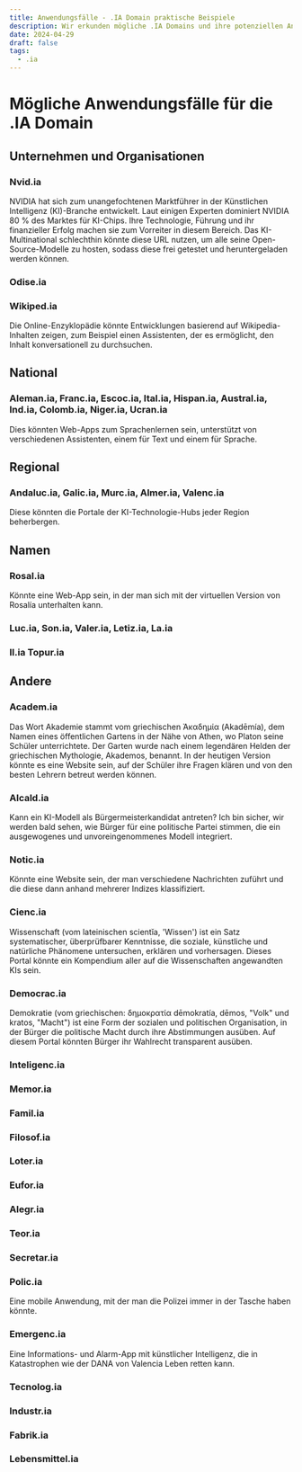```yaml
---
title: Anwendungsfälle - .IA Domain praktische Beispiele
description: Wir erkunden mögliche .IA Domains und ihre potenziellen Anwendungen.
date: 2024-04-29
draft: false
tags:
  - .ia
---
```


# Mögliche Anwendungsfälle für die .IA Domain

## Unternehmen und Organisationen

### Nvid.ia

NVIDIA hat sich zum unangefochtenen Marktführer in der Künstlichen Intelligenz (KI)-Branche entwickelt. Laut einigen Experten dominiert NVIDIA 80 % des Marktes für KI-Chips. Ihre Technologie, Führung und ihr finanzieller Erfolg machen sie zum Vorreiter in diesem Bereich. Das KI-Multinational schlechthin könnte diese URL nutzen, um alle seine Open-Source-Modelle zu hosten, sodass diese frei getestet und heruntergeladen werden können.

### Odise.ia

### Wikiped.ia

Die Online-Enzyklopädie könnte Entwicklungen basierend auf Wikipedia-Inhalten zeigen, zum Beispiel einen Assistenten, der es ermöglicht, den Inhalt konversationell zu durchsuchen.

## National

### Aleman.ia, Franc.ia, Escoc.ia, Ital.ia, Hispan.ia, Austral.ia, Ind.ia, Colomb.ia, Niger.ia, Ucran.ia

Dies könnten Web-Apps zum Sprachenlernen sein, unterstützt von verschiedenen Assistenten, einem für Text und einem für Sprache.

## Regional

### Andaluc.ia, Galic.ia, Murc.ia, Almer.ia, Valenc.ia

Diese könnten die Portale der KI-Technologie-Hubs jeder Region beherbergen.

## Namen

### Rosal.ia

Könnte eine Web-App sein, in der man sich mit der virtuellen Version von Rosalía unterhalten kann.

### Luc.ia, Son.ia, Valer.ia, Letiz.ia, La.ia

### Il.ia Topur.ia

## Andere

### Academ.ia

Das Wort Akademie stammt vom griechischen Ἀκαδημία (Akadēmía), dem Namen eines öffentlichen Gartens in der Nähe von Athen, wo Platon seine Schüler unterrichtete. Der Garten wurde nach einem legendären Helden der griechischen Mythologie, Akademos, benannt. In der heutigen Version könnte es eine Website sein, auf der Schüler ihre Fragen klären und von den besten Lehrern betreut werden können.

### Alcald.ia

Kann ein KI-Modell als Bürgermeisterkandidat antreten? Ich bin sicher, wir werden bald sehen, wie Bürger für eine politische Partei stimmen, die ein ausgewogenes und unvoreingenommenes Modell integriert.

### Notic.ia

Könnte eine Website sein, der man verschiedene Nachrichten zuführt und die diese dann anhand mehrerer Indizes klassifiziert.

### Cienc.ia

Wissenschaft (vom lateinischen scientĭa, 'Wissen') ist ein Satz systematischer, überprüfbarer Kenntnisse, die soziale, künstliche und natürliche Phänomene untersuchen, erklären und vorhersagen. Dieses Portal könnte ein Kompendium aller auf die Wissenschaften angewandten KIs sein.

### Democrac.ia

Demokratie (vom griechischen: δημοκρατία dēmokratía, dēmos, "Volk" und kratos, "Macht") ist eine Form der sozialen und politischen Organisation, in der Bürger die politische Macht durch ihre Abstimmungen ausüben. Auf diesem Portal könnten Bürger ihr Wahlrecht transparent ausüben.

### Inteligenc.ia

### Memor.ia

### Famil.ia

### Filosof.ia

### Loter.ia

### Eufor.ia

### Alegr.ia

### Teor.ia

### Secretar.ia

### Polic.ia

Eine mobile Anwendung, mit der man die Polizei immer in der Tasche haben könnte.

### Emergenc.ia

Eine Informations- und Alarm-App mit künstlicher Intelligenz, die in Katastrophen wie der DANA von Valencia Leben retten kann.

### Tecnolog.ia

### Industr.ia

### Fabrik.ia

### Lebensmittel.ia